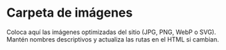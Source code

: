 # Carpeta de imágenes

Coloca aquí las imágenes optimizadas del sitio (JPG, PNG, WebP o SVG). Mantén nombres descriptivos y actualiza las rutas en el HTML si cambian.
